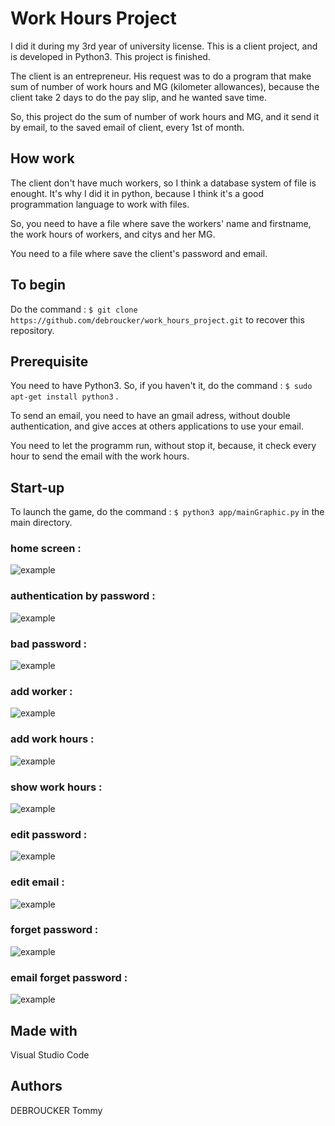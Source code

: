 # Work Hours Project

I did it during my 3rd year of university license. This is a client project, and is developed in Python3. This project is finished.

The client is an entrepreneur. His request was to do a program that make sum of number of work hours and MG (kilometer allowances), because the client take 2 days to do the pay slip, and he wanted save time.

So, this project do the sum of number of work hours and MG, and it send it by email, to the saved email of client, every 1st of month.

## How work

The client don't have much workers, so I think a database system of file is enought. It's why I did it in python, because I think it's a good programmation language to work with files.

So, you need to have a file where save the workers' name and firstname, the work hours of workers, and citys and her MG.

You need to a file where save the client's password and email.

## To begin
Do the command :  `$ git clone https://github.com/debroucker/work_hours_project.git` to recover this repository.

## Prerequisite
You need to have Python3.
So, if you haven't it, do the command : `$ sudo apt-get install python3` .

To send an email, you need to have an gmail adress, without double authentication, and give acces at others applications to use your email.

You need to let the programm run, without stop it, because, it check every hour to send the email with the work hours.

## Start-up
To launch the game, do the command : `$ python3 app/mainGraphic.py` in the main directory.


### home screen :
![example](img/home_screen.png)

### authentication by password :
![example](img/password.png)

### bad password :
![example](img/bas_password.png)

### add worker :
![example](img/add_worker.png)

### add work hours :
![example](img/add_work_hours.png)

### show work hours :
![example](img/show_work_hours.png)

### edit password :
![example](img/edit_password.png)

### edit email :
![example](img/edit_email.png)

### forget password :
![example](img/forget_password.png)

### email forget password :
![example](img/email_forget_password.png)


## Made with
Visual Studio Code

## Authors
DEBROUCKER Tommy


